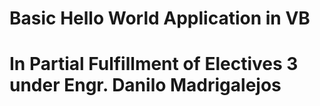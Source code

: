 # Basic Hello World Application in VB
# In Partial Fulfillment of Electives 3 under Engr. Danilo Madrigalejos
